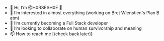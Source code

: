 - 👋 Hi, I’m @H0RSESH0E 🧲
- 👀 I’m interested in almost everything (working on Bret Wienstien's Plan B atm)
- 🌱 I’m currently becoming a Full Stack developer
- 💞️ I’m looking to collaborate on human survivorship and meaning
- 📫 How to reach me [(check back later)]

<!---
H0RSESH0E/H0RSESH0E is a ✨ special ✨ repository because its `README.md` (this file) appears on your GitHub profile.
You can click the Preview link to take a look at your changes.
--->
